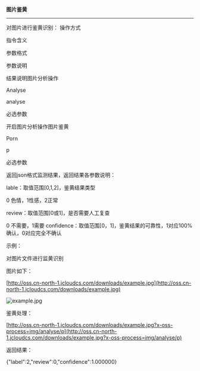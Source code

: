 **图片鉴黄**

****

对图片进行鉴黄识别：
操作方式

指令含义

参数格式

参数说明

结果说明图片分析操作

Analyse

analyse

必选参数

开启图片分析操作图片鉴黄

Porn

p

必选参数

返回json格式监测结果，返回结果各参数说明：

lable：取值范围[0,1,2]，鉴黄结果类型

0 色情，1性感，2正常

review：取值范围[0或1]，是否需要人工复查

0 不需要，1需要
confidence：取值范围[0，1]，鉴黄结果的可靠性，1对应100%确认，0对应完全不确认

示例：

对图片文件进行监黄识别

图片如下：

[http://oss.cn-north-1.jcloudcs.com/downloads/example.jpg](http://oss.cn-north-1.jcloudcs.com/downloads/example.jpg)

![example.jpg](https://img1.jcloudcs.com/cms/169fec2e-ccd3-430a-bf94-23ee9e1c3baf20180111103001.jpg)

鉴黄处理：

[http://oss.cn-north-1.jcloudcs.com/downloads/example.jpg?x-oss-process=img/analyse/p](http://oss.cn-north-1.jcloudcs.com/downloads/example.jpg?x-oss-process=img/analyse/p)

返回结果：

{"label":2,"review":0,"confidence":1.000000}
